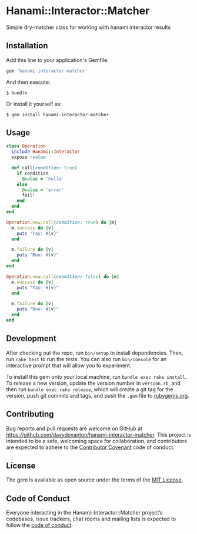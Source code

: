 # Hanami::Interactor::Matcher

Simple dry-matcher class for working with hanami interactor results


## Installation

Add this line to your application's Gemfile:

```ruby
gem 'hanami-interactor-matcher'
```

And then execute:

    $ bundle

Or install it yourself as:

    $ gem install hanami-interactor-matcher

## Usage
```ruby
class Operation
  include Hanami::Interactor
  expose :value

  def call(condition: true)
    if condition
      @value = 'hello'
    else
      @value = 'error'
      fail!
    end
  end
end

Operation.new.call(condition: true) do |m|
  m.success do |v|
    puts "Yay: #{v}"
  end

  m.failure do |v|
    puts "Boo: #{v}"
  end
end

Operation.new.call(condition: false) do |m|
  m.success do |v|
    puts "Yay: #{v}"
  end

  m.failure do |v|
    puts "Boo: #{v}"
  end
end
```


## Development

After checking out the repo, run `bin/setup` to install dependencies. Then, run `rake test` to run the tests. You can also run `bin/console` for an interactive prompt that will allow you to experiment.

To install this gem onto your local machine, run `bundle exec rake install`. To release a new version, update the version number in `version.rb`, and then run `bundle exec rake release`, which will create a git tag for the version, push git commits and tags, and push the `.gem` file to [rubygems.org](https://rubygems.org).

## Contributing

Bug reports and pull requests are welcome on GitHub at https://github.com/davydovanton/hanami-interactor-matcher. This project is intended to be a safe, welcoming space for collaboration, and contributors are expected to adhere to the [Contributor Covenant](http://contributor-covenant.org) code of conduct.

## License

The gem is available as open source under the terms of the [MIT License](http://opensource.org/licenses/MIT).

## Code of Conduct

Everyone interacting in the Hanami::Interactor::Matcher project’s codebases, issue trackers, chat rooms and mailing lists is expected to follow the [code of conduct](https://github.com/davydovanton/hanami-interactor-matcher/blob/master/CODE_OF_CONDUCT.md).
